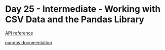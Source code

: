 # Day 25 - Intermediate - Working with CSV Data and the Pandas Library

[API reference](https://pandas.pydata.org/docs/reference/index.html)

[pandas documentation](https://pandas.pydata.org/docs/)